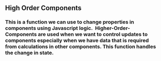 ## High Order Components

### This is a function we can use to change properties in components using Javascript logic.  Higher-Order-Components are used when we want to control updates to components especially when we have data that is required from calculations in other components. This function handles the change in state. 
